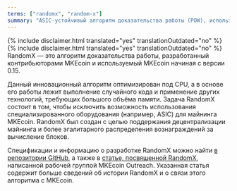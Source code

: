 ```yaml
---
terms: ["randomx", "random-x"]
summary: "ASIC-устойчивый алгоритм доказательства работы (POW), используемый MKEcoin в настоящее время"
---
```


{% include disclaimer.html translated="yes" translationOutdated="no" %}
{% include disclaimer.html translated="yes" translationOutdated="no" %}
RandomX — это алгоритм доказательства работы, разработанный контрибьюторами MKEcoin и используемый MKEcoin начиная с версии 0.15.

Данный инновационный алгоритм оптимизирован под CPU, а в основе его работы лежит выполнение случайного кода и применение других технологий, требующих большого объёма памяти. Задача RandomX состоит в том, чтобы исключить возможность использования специализированного оборудования (например, ASIC) для майнинга MKEcoin. RandomX был создан с целью поддержания децентрализации майнинга и более эгалитарного распределения вознаграждений за вычисление блоков.

Спецификации и информацию о разработке RandomX можно найти [в репозитории GitHub](https://github.com/tevador/RandomX), а также в [статье, посвященной RandomX](https://www.MKEcoinoutreach.org/stories/RandomX.html), написанной рабочей группой MKEcoin Outreach. Указанная статья содержит больше сведений об истории RandomX и о связи этого алгоритма с MKEcoin.
